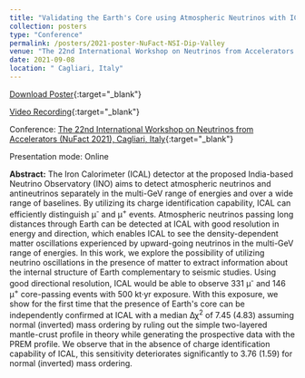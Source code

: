 ```yaml
---
title: "Validating the Earth's Core using Atmospheric Neutrinos with ICAL at INO"
collection: posters
type: "Conference"
permalink: /posters/2021-poster-NuFact-NSI-Dip-Valley
venue: "The 22nd International Workshop on Neutrinos from Accelerators (NuFact 2021, Online)"
date: 2021-09-08
location: " Cagliari, Italy"
---
```


[Download Poster](https://indico.cern.ch/event/855372/contributions/4464998/attachments/2303608/3918764/KumarAnil_Validating_Earth_Core_INO.pdf){:target="_blank"}

[Video Recording](https://indico.cern.ch/event/855372/contributions/4464998/attachments/2303608/3918765/KumarAnil_Validating_Earth_Core_INO.mkv){:target="_blank"}


Conference: [The 22nd International Workshop on Neutrinos from Accelerators (NuFact 2021), Cagliari, Italy](https://nufact2021.ca.infn.it/){:target="_blank"}

Presentation mode: Online

**Abstract:** The Iron Calorimeter (ICAL) detector at the proposed India-based Neutrino Observatory (INO) aims to detect atmospheric neutrinos and antineutrinos separately in the multi-GeV range of energies and over a wide range of baselines. By utilizing its charge identification capability, ICAL can efficiently distinguish &mu;<sup>-</sup> and &mu;<sup>+</sup> events. Atmospheric neutrinos passing long distances through Earth can be detected at ICAL with good resolution in energy and direction, which enables ICAL to see the density-dependent matter oscillations experienced by upward-going neutrinos in the multi-GeV range of energies. In this work, we explore the possibility of utilizing neutrino oscillations in the presence of matter to extract information about the internal structure of Earth complementary to seismic studies. Using good directional resolution, ICAL would be able to observe 331 &mu;<sup>-</sup> and 146 &mu;<sup>+</sup> core-passing events with 500 kt·yr exposure. With this exposure, we show for the first time that the presence of Earth's core can be independently confirmed at ICAL with a median &Delta;&chi;<sup>2</sup> of 7.45 (4.83) assuming normal (inverted) mass ordering by ruling out the simple two-layered mantle-crust profile in theory while generating the prospective data with the PREM profile. We observe that in the absence of charge identification capability of ICAL, this sensitivity deteriorates significantly to 3.76 (1.59) for normal (inverted) mass ordering.